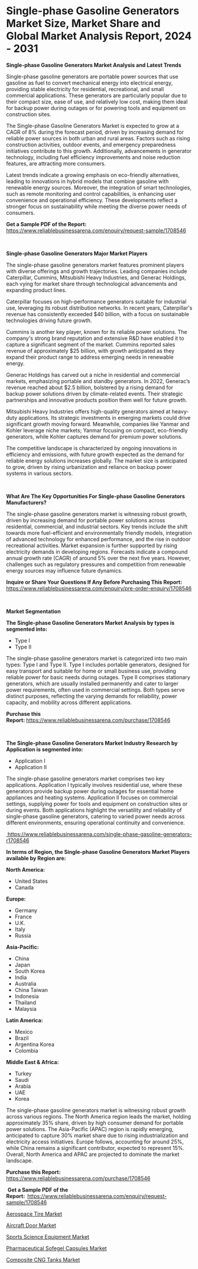 <p><h1>Single-phase Gasoline Generators Market Size, Market Share and Global Market Analysis Report, 2024 - 2031</h1></p><p><strong>Single-phase Gasoline Generators Market Analysis and Latest Trends</strong></p>
<p><p>Single-phase gasoline generators are portable power sources that use gasoline as fuel to convert mechanical energy into electrical energy, providing stable electricity for residential, recreational, and small commercial applications. These generators are particularly popular due to their compact size, ease of use, and relatively low cost, making them ideal for backup power during outages or for powering tools and equipment on construction sites.</p><p>The Single-phase Gasoline Generators Market is expected to grow at a CAGR of 8% during the forecast period, driven by increasing demand for reliable power sources in both urban and rural areas. Factors such as rising construction activities, outdoor events, and emergency preparedness initiatives contribute to this growth. Additionally, advancements in generator technology, including fuel efficiency improvements and noise reduction features, are attracting more consumers.</p><p>Latest trends indicate a growing emphasis on eco-friendly alternatives, leading to innovations in hybrid models that combine gasoline with renewable energy sources. Moreover, the integration of smart technologies, such as remote monitoring and control capabilities, is enhancing user convenience and operational efficiency. These developments reflect a stronger focus on sustainability while meeting the diverse power needs of consumers.</p></p>
<p><strong>Get a Sample PDF of the Report:&nbsp;</strong> <a href="https://www.reliablebusinessarena.com/enquiry/request-sample/1708546?utm_campaign=1347&utm_medium=2&utm_source=Github&utm_content=ia&utm_term=21102024&utm_id=single-phase-gasoline-generators">https://www.reliablebusinessarena.com/enquiry/request-sample/1708546</a></p>
<p>&nbsp;</p>
<p><strong>Single-phase Gasoline Generators Major Market Players</strong></p>
<p><p>The single-phase gasoline generators market features prominent players with diverse offerings and growth trajectories. Leading companies include Caterpillar, Cummins, Mitsubishi Heavy Industries, and Generac Holdings, each vying for market share through technological advancements and expanding product lines.</p><p>Caterpillar focuses on high-performance generators suitable for industrial use, leveraging its robust distribution networks. In recent years, Caterpillar's revenue has consistently exceeded $40 billion, with a focus on sustainable technologies driving future growth. </p><p>Cummins is another key player, known for its reliable power solutions. The company's strong brand reputation and extensive R&D have enabled it to capture a significant segment of the market. Cummins reported sales revenue of approximately $25 billion, with growth anticipated as they expand their product range to address emerging needs in renewable energy.</p><p>Generac Holdings has carved out a niche in residential and commercial markets, emphasizing portable and standby generators. In 2022, Generac’s revenue reached about $2.5 billion, bolstered by a rising demand for backup power solutions driven by climate-related events. Their strategic partnerships and innovative products position them well for future growth.</p><p>Mitsubishi Heavy Industries offers high-quality generators aimed at heavy-duty applications. Its strategic investments in emerging markets could drive significant growth moving forward. Meanwhile, companies like Yanmar and Kohler leverage niche markets; Yanmar focusing on compact, eco-friendly generators, while Kohler captures demand for premium power solutions.</p><p>The competitive landscape is characterized by ongoing innovations in efficiency and emissions, with future growth expected as the demand for reliable energy solutions increases globally. The market size is anticipated to grow, driven by rising urbanization and reliance on backup power systems in various sectors.</p></p>
<p>&nbsp;</p>
<p><strong>What Are The Key Opportunities For Single-phase Gasoline Generators Manufacturers?</strong></p>
<p><p>The single-phase gasoline generators market is witnessing robust growth, driven by increasing demand for portable power solutions across residential, commercial, and industrial sectors. Key trends include the shift towards more fuel-efficient and environmentally friendly models, integration of advanced technology for enhanced performance, and the rise in outdoor recreational activities. Market expansion is further supported by rising electricity demands in developing regions. Forecasts indicate a compound annual growth rate (CAGR) of around 5% over the next five years. However, challenges such as regulatory pressures and competition from renewable energy sources may influence future dynamics.</p></p>
<p><strong>Inquire or Share Your Questions If Any Before Purchasing This Report:</strong> <a href="https://www.reliablebusinessarena.com/enquiry/pre-order-enquiry/1708546?utm_campaign=1347&utm_medium=2&utm_source=Github&utm_content=ia&utm_term=21102024&utm_id=single-phase-gasoline-generators">https://www.reliablebusinessarena.com/enquiry/pre-order-enquiry/1708546</a></p>
<p>&nbsp;</p>
<p><strong>Market Segmentation</strong></p>
<p><strong>The Single-phase Gasoline Generators Market Analysis by types is segmented into:</strong></p>
<p><ul><li>Type I</li><li>Type II</li></ul></p>
<p><p>The single-phase gasoline generators market is categorized into two main types: Type I and Type II. Type I includes portable generators, designed for easy transport and suitable for home or small business use, providing reliable power for basic needs during outages. Type II comprises stationary generators, which are usually installed permanently and cater to larger power requirements, often used in commercial settings. Both types serve distinct purposes, reflecting the varying demands for reliability, power capacity, and mobility across different applications.</p></p>
<p><strong>Purchase this Report:&nbsp;</strong><a href="https://www.reliablebusinessarena.com/purchase/1708546?utm_campaign=1347&utm_medium=2&utm_source=Github&utm_content=ia&utm_term=21102024&utm_id=single-phase-gasoline-generators">https://www.reliablebusinessarena.com/purchase/1708546</a></p>
<p>&nbsp;</p>
<p><strong>The Single-phase Gasoline Generators Market Industry Research by Application is segmented into:</strong></p>
<p><ul><li>Application I</li><li>Application II</li></ul></p>
<p><p>The single-phase gasoline generators market comprises two key applications. Application I typically involves residential use, where these generators provide backup power during outages for essential home appliances and heating systems. Application II focuses on commercial settings, supplying power for tools and equipment on construction sites or during events. Both applications highlight the versatility and reliability of single-phase gasoline generators, catering to varied power needs across different environments, ensuring operational continuity and convenience.</p></p>
<p><a href="https://www.reliablebusinessarena.com/single-phase-gasoline-generators-r1708546?utm_campaign=1347&utm_medium=2&utm_source=Github&utm_content=ia&utm_term=21102024&utm_id=single-phase-gasoline-generators">&nbsp;https://www.reliablebusinessarena.com/single-phase-gasoline-generators-r1708546</a></p>
<p><strong>In terms of Region, the Single-phase Gasoline Generators Market Players available by Region are:</strong></p>
<p>
    <p> <strong> North America: </strong>
        <ul>
            <li>United States</li>
            <li>Canada</li>
        </ul>
        </p> 
    <p> <strong> Europe: </strong>
        <ul>
            <li>Germany</li>
            <li>France</li>
            <li>U.K.</li>
            <li>Italy</li>
            <li>Russia</li>
        </ul>
        </p> 
    <p> <strong> Asia-Pacific: </strong>
        <ul>
            <li>China</li>
            <li>Japan</li>
            <li>South Korea</li>
            <li>India</li>
            <li>Australia</li>
            <li>China Taiwan</li>
            <li>Indonesia</li>
            <li>Thailand</li>
            <li>Malaysia</li>
        </ul>
        </p> 
    <p> <strong> Latin America: </strong>
        <ul>
            <li>Mexico</li>
            <li>Brazil</li>
            <li>Argentina Korea</li>
            <li>Colombia</li>
        </ul>
        </p> 
    <p> <strong> Middle East & Africa: </strong>
        <ul>
            <li>Turkey</li>
            <li>Saudi</li>
            <li>Arabia</li>
            <li>UAE</li>
            <li>Korea</li>
        </ul>
    </p>
    </p>
<p><p>The single-phase gasoline generators market is witnessing robust growth across various regions. The North America region leads the market, holding approximately 35% share, driven by high consumer demand for portable power solutions. The Asia-Pacific (APAC) region is rapidly emerging, anticipated to capture 30% market share due to rising industrialization and electricity access initiatives. Europe follows, accounting for around 25%, while China remains a significant contributor, expected to represent 15%. Overall, North America and APAC are projected to dominate the market landscape.</p></p>
<p><strong>Purchase this Report: </strong><a href="https://www.reliablebusinessarena.com/purchase/1708546?utm_campaign=1347&utm_medium=2&utm_source=Github&utm_content=ia&utm_term=21102024&utm_id=single-phase-gasoline-generators">https://www.reliablebusinessarena.com/purchase/1708546</a></p>
<p>&nbsp;<strong>Get a Sample PDF of the Report:&nbsp;&nbsp;</strong><a href="https://www.reliablebusinessarena.com/enquiry/request-sample/1708546?utm_campaign=1347&utm_medium=2&utm_source=Github&utm_content=ia&utm_term=21102024&utm_id=single-phase-gasoline-generators">https://www.reliablebusinessarena.com/enquiry/request-sample/1708546</a></p>
<p><strong></strong></p>
<p><p><a href="https://www.linkedin.com/pulse/aerospace-tire-market-growth-outlook-from-2024-2031-projecting-i2qff?utm_campaign=1347&utm_medium=2&utm_source=Github&utm_content=ia&utm_term=21102024&utm_id=single-phase-gasoline-generators">Aerospace Tire Market</a></p><p><a href="https://www.linkedin.com/pulse/strategic-forecast-aircraft-door-market-growth-trends-size-2o2kf?utm_campaign=1347&utm_medium=2&utm_source=Github&utm_content=ia&utm_term=21102024&utm_id=single-phase-gasoline-generators">Aircraft Door Market</a></p><p><a href="https://github.com/AKSHATREPORTPRIME/Market-Research-Report-List-6/blob/main/sports-science-equipment-market.md?utm_campaign=1347&utm_medium=2&utm_source=Github&utm_content=ia&utm_term=21102024&utm_id=single-phase-gasoline-generators">Sports Science Equipment Market</a></p><p><a href="https://github.com/lilyet2b1/Market-Research-Report-List-1/blob/main/pharmaceutical-sofegel-capsules-market.md?utm_campaign=1347&utm_medium=2&utm_source=Github&utm_content=ia&utm_term=21102024&utm_id=single-phase-gasoline-generators">Pharmaceutical Sofegel Capsules Market</a></p><p><a href="https://www.linkedin.com/pulse/composite-cng-tanks-market-size-share-trends-analysis-report-0hlef?utm_campaign=1347&utm_medium=2&utm_source=Github&utm_content=ia&utm_term=21102024&utm_id=single-phase-gasoline-generators">Composite CNG Tanks Market</a></p></p>